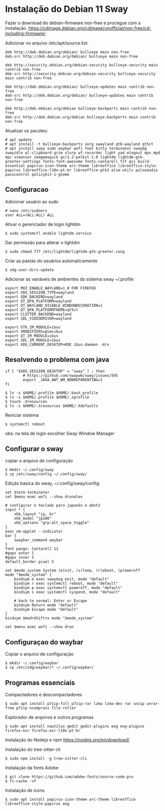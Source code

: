 # Instalação do Debian 11 Sway
Fazer o download do debian-firmware non-free e procegue com a instalação.
https://cdimage.debian.org/cdimage/unofficial/non-free/cd-including-firmware/

Adicionar no arquivo /etc/apt/source.list:

	deb http://deb.debian.org/debian/ bullseye main non-free
	deb-src http://deb.debian.org/debian/ bullseye main non-free

	deb http://security.debian.org/debian-security bullseye-security main contrib non-free
	deb-src http://security.debian.org/debian-security bullseye-security main contrib non-free

	deb http://deb.debian.org/debian/ bullseye-updates main contrib non-free
	deb-src http://deb.debian.org/debian/ bullseye-updates main contrib non-free

	deb http://deb.debian.org/debian bullseye-backports main contrib non-free
	deb-src http://deb.debian.org/debian bullseye-backports main contrib non-free

Atualizar os pacotes:

	# apt update
	# apt install -t bullseye-backports xorg xwayland qt6-wayland qt5ct
	# apt install sway sudo waybar wofi foot kitty terminator swaybg swayidle wl-clipboard grim slurp wf-recorder light yad wlogout mpv mpd mpc viewnior imagemagick gir1.2-polkit-1.0 lightdm lightdm-gtk-greeter-settings fonts-font-awesome fonts-cantarell fzf gcc build-essential papirus-icon-theme arc-theme libreoffice libreoffice-style-papirus libreoffice-l10n-pt-br libreoffice-gtk3 alsa-utils pulseaudio pavucontrol policykit-1-gnome

## Configuracao
Adicionar usuário ao sudo
	
	# nano /etc/sudoers
	user ALL=(ALL:ALL) ALL

Ativar o gerenciador de login lightdm
	
	$ sudo systemctl enable lightdm.service

Dar permissão para alterar o lightdm

	$ sudo chmod 777 /etc/lightdm/lightdm-gtk-greeter.cong

Criar as pastas do usuãrios automaticamente

	$ xdg-user-dirs-update

Adicionar as variáveis de ambientes do sistema sway ~/.profile
	
	export MOZ_ENABLE_WAYLAND=1 # FOR FIREFOX
	export XDG_SESSION_TYPE=wayland
	export GDK_BACKEND=wayland
	export QT_QPA_PLATFORM=wayland
	export QT_WAYLAND_DISABLE_WINDOWDECORATION=1
	export QT_QPA_PLATFORMTHEME=qt5ct
	export CLUTTER_BACKEND=wayland
	export SDL_VIDEODRIVER=wayland

	export GTK_IM_MODULE=ibus
	export XMODIFIERS=@im=ibus
	export QT_IM_MODULE=ibus
	export SDL_IM_MODULE=ibus
	export XDG_CURRENT_DESKTOP=KDE ibus-daemon -drx

## Resolvendo o problema com java

	if [ "$XDG_SESSION_DESKTOP" = "sway" ] ; then
    		# https://github.com/swaywm/sway/issues/595
    		export _JAVA_AWT_WM_NONREPARENTING=1
	fi

	$ ln -s $HOME/.profile $HOME/.bash_profile
	$ ln -s $HOME/.profile $HOME/.zprofile
	$ touch .Xresources
	$ ln -s $HOME/.Xresources $HOME/.Xdefaults

Reniciar sistema
	
	$ systemctl reboot

obs: na tela de login escolher Sway Window Manager

## Configurar o sway 
copiar o arquivo de configuração

	$ mkdir ~/.config/sway
	$ cp /etc/sway/config ~/.config/sway/

Edição básica do sway, ~/.config/sway/config:

	set $term terminator
	set $menu exec wofi --show drunalex
	
	# configurar o teclado para japonês e abnt2
	input * {
		xkb_layout "jp, br"
		xkb_model "jp106"
		xkb_options "grp:alt_space_toggle"
	}
	exec nm-applet --indicator
	bar {
		swaybar_command waybar
	}
	font pango: Cantarell 11
	#gaps outer 1
	#gaps inner 5
	default_border pixel 5

	set $mode_system System (e)xit, (s)leep, (r)eboot, (p)oweroff
	mode "$mode_system" {
		bindsym e exec swaymsg exit, mode "default"
		bindsym r exec systemctl reboot, mode "default"
		bindsym p exec systemctl poweroff, mode "default"
		bindsym s exec systemctl syspend, mode "default"
	
		# back to normal: Enter or Escape
		bindsym Return mode "default"
		bindsym Escape mode "default"
	}
	bindsym $mod+Shift+x mode "$mode_system"

	set $menu exec wofi --show drun
	
## Configuraçao do waybar
Copiar o arquivo de configuração

	$ mkdir ~/.config/waybar
	$ cp /etc/xdg/waybar/* ~/.config/waybar/

## Programas essenciais
Compactadores e descompactadores
	
	$ sudo apt install p7zip-full p7zip-rar lzma lzma-dev rar unzip unrar-free p7zip ncompress file-roller

Explorador de arquivos e outros programas

	$ sudo apt install nautilus gedit gedit-plugins eog eog-plugins firefox-esr firefox-esr-l10n-pt-br

Instalação do Nodejs e npm
https://nodejs.org/en/download/

Instalação do tree-sitter-cli
	
	$ sudo npm install -g tree-sitter-cli
 
 Instalação da fonts Adobe
 	
	$ git clone https://github.com/adobe-fonts/source-code-pro
 	$ fc-cache -vf

Instalação de icons
	
	$ sudo apt install papirus-icon-theme arc-theme libreoffice libreoffice-style-papirus eog
